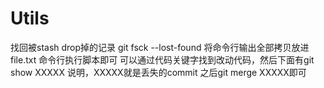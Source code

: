 # Utils
找回被stash drop掉的记录
git fsck --lost-found
将命令行输出全部拷贝放进file.txt 
命令行执行脚本即可 可以通过代码关键字找到改动代码，然后下面有git show XXXXX 说明，XXXXX就是丢失的commit
之后git merge XXXXX即可
